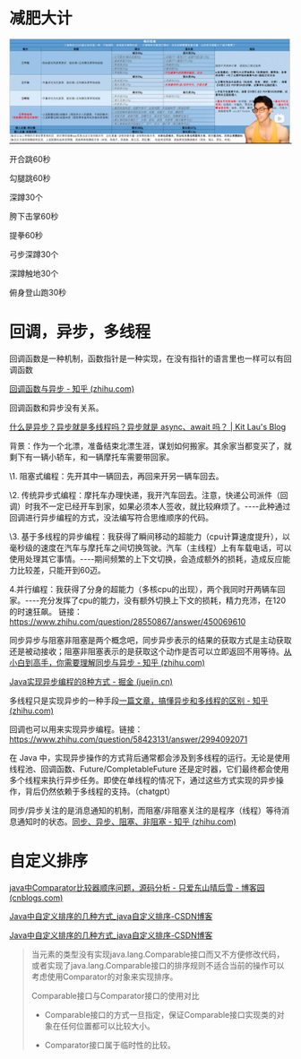 

# 减肥大计

![image-20231212193245956_增强后](img/image-20231212193245956_增强后.png)



开合跳60秒

勾腿跳60秒

深蹲30个

胯下击掌60秒

提拳60秒

弓步深蹲30个

深蹲触地30个

俯身登山跑30秒





# 回调，异步，多线程

回调函数是一种机制，函数指针是一种实现，在没有指针的语言里也一样可以有回调函数

[回调函数与异步 - 知乎 (zhihu.com)](https://zhuanlan.zhihu.com/p/491684301)

回调函数和异步没有关系。

[什么是异步？异步就是多线程吗？异步就是 async、await 吗？ | Kit Lau's Blog](https://blog.kitlau.dev/posts/what-is-asynchronous-is-it-multi-threading-or-async-await/)



背景：作为一个北漂，准备结束北漂生涯，谋划如何搬家。其余家当都变买了，就剩下有一辆小轿车，和一辆摩托车需要带回家。

  \1. 阻塞式编程：先开其中一辆回去，再回来开另一辆车回去。

  \2. 传统异步式编程：摩托车办理快递，我开汽车回去。注意，快递公司派件（回调）时我不一定已经开车到家，如果必须本人签收，就比较麻烦了。----此种通过回调进行异步编程的方式，没法编写符合思维顺序的代码。

  \3. 基于多线程的异步编程：我获得了瞬间移动的超能力（cpu计算速度提升），以毫秒级的速度在汽车与摩托车之间切换驾驶。汽车（主线程）上有车载电话，可以使用处理其它事情。----期间频繁的上下文切换，会造成额外的损耗，造成反应能力比较差，只能开到60迈。

  4.并行编程：我获得了分身的超能力（多核cpu的出现），两个我同时开两辆车回家。----充分发挥了cpu的能力，没有额外切换上下文的损耗，精力充沛，在120的时速狂飙。
链接：https://www.zhihu.com/question/28550867/answer/450069610



同步异步与阻塞非阻塞是两个概念吧，同步异步表示的结果的获取方式是主动获取还是被动接收；阻塞非阻塞表示的是获取这个动作是否可以立即返回不用等待。[从小白到高手，你需要理解同步与异步 - 知乎 (zhihu.com)](https://zhuanlan.zhihu.com/p/270428703)

[Java实现异步编程的8种方式 - 掘金 (juejin.cn)](https://juejin.cn/post/7165147306688249870)



多线程只是实现异步的一种手段[一篇文章，搞懂异步和多线程的区别 - 知乎 (zhihu.com)](https://zhuanlan.zhihu.com/p/350816301)

回调也可以用来实现异步编程。链接：https://www.zhihu.com/question/58423131/answer/2994092071


在 Java 中，实现异步操作的方式背后通常都会涉及到多线程的运行。无论是使用线程池、回调函数、Future/CompletableFuture 还是定时器，它们最终都会使用多个线程来执行异步任务。即使在单线程的情况下，通过这些方式实现的异步操作，背后仍然依赖于多线程的支持。（chatgpt）

同步/异步关注的是消息通知的机制，而阻塞/非阻塞关注的是程序（线程）等待消息通知时的状态。[同步、异步、阻塞、非阻塞 - 知乎 (zhihu.com)](https://zhuanlan.zhihu.com/p/88403724)





# 自定义排序

[java中Comparator比较器顺序问题，源码分析 - 只爱东山晴后雪 - 博客园 (cnblogs.com)](https://www.cnblogs.com/maozp/p/11153403.html)

[Java中自定义排序的几种方式_java自定义排序-CSDN博客](https://blog.csdn.net/qq_57014268/article/details/119816690)

[Java中自定义排序的几种方式_java自定义排序-CSDN博客](https://blog.csdn.net/qq_57014268/article/details/119816690)

> 当元素的类型没有实现java.lang.Comparable接口而又不方便修改代码，或者实现了java.lang.Comparable接口的排序规则不适合当前的操作可以考虑使用Comparator的对象来实现排序。
>
> Comparable接口与Comparator接口的使用对比
>
> * Comparable接口的方式一旦指定，保证Comparable接口实现类的对象在任何位置都可以比较大小。
>
> * Comparator接口属于临时性的比较。





















